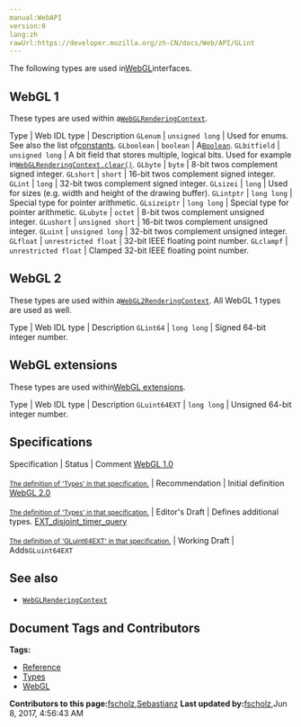 ```yaml
---
manual:WebAPI
version:0
lang:zh
rawUrl:https://developer.mozilla.org/zh-CN/docs/Web/API/GLint
---
```







The following types are used in[WebGL](%9901 "")interfaces.


## WebGL 1<a name="WebGL_1"></a>


These types are used within a[`WebGLRenderingContext`](%9905 "The WebGLRenderingContext interface provides the OpenGL ES 2.0 rendering context for the drawing surface of an HTML <canvas> element.").

Type | Web IDL type | Description 
`GLenum` | `unsigned long` | Used for enums. See also the list of[constants](%20235 ""). 
`GLboolean` | `boolean` | A[`Boolean`](%5196 "The Boolean object is an object wrapper for a boolean value."). 
`GLbitfield` | `unsigned long` | A bit field that stores multiple, logical bits. Used for example in[`WebGLRenderingContext.clear()`](%20767 "The WebGLRenderingContext.clear() method of the WebGL API clears buffers to preset values."). 
`GLbyte` | `byte` | 8-bit twos complement signed integer. 
`GLshort` | `short` | 16-bit twos complement signed integer. 
`GLint` | `long` | 32-bit twos complement signed integer. 
`GLsizei` | `long` | Used for sizes (e.g. width and height of the drawing buffer). 
`GLintptr` | `long long` | Special type for pointer arithmetic. 
`GLsizeiptr` | `long long` | Special type for pointer arithmetic. 
`GLubyte` | `octet` | 8-bit twos complement unsigned integer. 
`GLushort` | `unsigned short` | 16-bit twos complement unsigned integer. 
`GLuint` | `unsigned long` | 32-bit twos complement unsigned integer. 
`GLfloat` | `unrestricted float` | 32-bit IEEE floating point number. 
`GLclampf` | `unrestricted float` | Clamped 32-bit IEEE floating point number. 


## WebGL 2<a name="WebGL_2"></a>


These types are used within a[`WebGL2RenderingContext`](%9906 "The WebGL2RenderingContext interface provides the OpenGL ES 3.0 rendering context for the drawing surface of an HTML <canvas> element."). All WebGL 1 types are used as well.

Type | Web IDL type | Description 
`GLint64` | `long long` | Signed 64-bit integer number. 


## WebGL extensions<a name="WebGL_extensions"></a>


These types are used within[WebGL extensions](%9903 "").

Type | Web IDL type | Description 
`GLuint64EXT` | `long long` | Unsigned 64-bit integer number. 


## Specifications<a name="Specifications"></a>
Specification | Status | Comment 
[WebGL 1.0<br></br><small>The definition of &#39;Types&#39; in that specification.</small>](%22197 "") | Recommendation | Initial definition 
[WebGL 2.0<br></br><small>The definition of &#39;Types&#39; in that specification.</small>](%22198 "") | Editor&#39;s Draft | Defines additional types. 
[EXT_disjoint_timer_query<br></br><small>The definition of &#39;GLuint64EXT&#39; in that specification.</small>](%9989 "") | Working Draft | Adds`GLuint64EXT` 


## See also<a name="See_also"></a>

* [`WebGLRenderingContext`](%9905 "The WebGLRenderingContext interface provides the OpenGL ES 2.0 rendering context for the drawing surface of an HTML <canvas> element.")



## Document Tags and Contributors
**Tags:**
* [Reference](%22199 "")
* [Types](%22200 "")
* [WebGL](%22201 "")

**Contributors to this page:**[fscholz](%22202 ""),[Sebastianz](%22203 "")
**Last updated by:**[fscholz](%22202 ""),<time>Jun 8, 2017, 4:56:43 AM</time>


